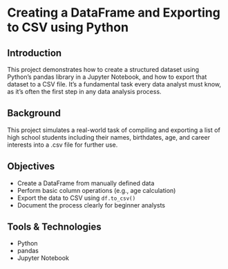# Creating a DataFrame and Exporting to CSV using Python

## Introduction
This project demonstrates how to create a structured dataset using Python’s pandas library in a Jupyter Notebook, and how to export that dataset to a CSV file. It’s a fundamental task every data analyst must know, as it’s often the first step in any data analysis process.

## Background
This project simulates a real-world task of compiling and exporting a list of high school students including their names, birthdates, age, and career interests into a .csv file for further use.

## Objectives
- Create a DataFrame from manually defined data
- Perform basic column operations (e.g., age calculation)
- Export the data to CSV using `df.to_csv()`
- Document the process clearly for beginner analysts

## Tools & Technologies
- Python
- pandas
- Jupyter Notebook



